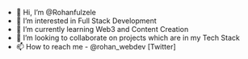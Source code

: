 - 👋 Hi, I’m @Rohanfulzele
- 👀 I’m interested in Full Stack Development
- 🌱 I’m currently learning Web3 and Content Creation
- 💞️ I’m looking to collaborate on projects which are in my Tech Stack 
- 📫 How to reach me - @rohan_webdev [Twitter]

<!---
Rohanfulzele/Rohanfulzele is a ✨ special ✨ repository because its `README.md` (this file) appears on your GitHub profile.
You can click the Preview link to take a look at your changes.
--->
